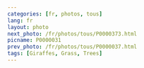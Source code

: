 ```yaml
---
categories: [fr, photos, tous]
lang: fr
layout: photo
next_photo: /fr/photos/tous/P0000373.html
picname: P0000031
prev_photo: /fr/photos/tous/P0000037.html
tags: [Giraffes, Grass, Trees]
---
```

